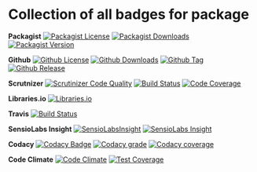 Collection of all badges for package
====================================

**Packagist**
[![Packagist License](https://img.shields.io/packagist/l/doctrine/orm.svg)](https://packagist.org/packages/zibios/wrike-php-sdk)
[![Packagist Downloads](https://img.shields.io/packagist/dt/zibios/wrike-php-sdk.svg)](https://packagist.org/packages/zibios/wrike-php-sdk)
[![Packagist Version](https://img.shields.io/packagist/v/zibios/wrike-php-sdk.svg)](https://packagist.org/packages/zibios/wrike-php-sdk)

**Github** 
[![Github License](https://img.shields.io/github/license/zibios/wrike-php-sdk.svg)](https://github.com/zibios/wrike-php-sdk/blob/master/LICENSE)
[![Github Downloads](https://img.shields.io/github/downloads/zibios/wrike-php-sdk/total.svg)](https://github.com/zibios/wrike-php-sdk)
[![Github Tag](https://img.shields.io/github/tag/zibios/wrike-php-sdk.svg)](https://github.com/zibios/wrike-php-sdk)
[![Github Release](https://img.shields.io/github/release/zibios/wrike-php-sdk.svg)](https://github.com/zibios/wrike-php-sdk)

**Scrutnizer**
[![Scrutinizer Code Quality](https://scrutinizer-ci.com/g/zibios/wrike-php-sdk/badges/quality-score.png?b=master)](https://scrutinizer-ci.com/g/zibios/wrike-php-sdk/?branch=master)
[![Build Status](https://scrutinizer-ci.com/g/zibios/wrike-php-sdk/badges/build.png?b=master)](https://scrutinizer-ci.com/g/zibios/wrike-php-sdk/build-status/master)
[![Code Coverage](https://scrutinizer-ci.com/g/zibios/wrike-php-sdk/badges/coverage.png?b=master)](https://scrutinizer-ci.com/g/zibios/wrike-php-sdk/?branch=master)

**Libraries.io**
[![Libraries.io](https://img.shields.io/librariesio/github/zibios/wrike-php-sdk.svg)](https://libraries.io/packagist/zibios%2Fwrike-php-sdk)

**Travis**
[![Build Status](https://travis-ci.org/zibios/wrike-php-sdk.svg?branch=master)](https://travis-ci.org/zibios/wrike-php-sdk)

**SensioLabs Insight**
[![SensioLabsInsight](https://insight.sensiolabs.com/projects/3dea766e-c7cc-4180-b611-8a3b103f334f/mini.png)](https://insight.sensiolabs.com/projects/3dea766e-c7cc-4180-b611-8a3b103f334f)
[![SensioLabs Insight](https://img.shields.io/sensiolabs/i/3dea766e-c7cc-4180-b611-8a3b103f334f.svg)](https://insight.sensiolabs.com/projects/3dea766e-c7cc-4180-b611-8a3b103f334f)

**Codacy**
[![Codacy Badge](https://api.codacy.com/project/badge/Grade/1fcef9280f3844b6bb1249fe0f21de0f)](https://www.codacy.com/app/zibios/wrike-php-sdk)
[![Codacy grade](https://img.shields.io/codacy/grade/1fcef9280f3844b6bb1249fe0f21de0f.svg)](https://www.codacy.com/app/zibios/wrike-php-sdk)
[![Codacy coverage](https://img.shields.io/codacy/coverage/1fcef9280f3844b6bb1249fe0f21de0f.svg)](https://www.codacy.com/app/zibios/wrike-php-sdk)

**Code Climate**
[![Code Climate](https://codeclimate.com/github/zibios/wrike-php-sdk/badges/gpa.svg)](https://codeclimate.com/github/zibios/wrike-php-sdk)
[![Test Coverage](https://codeclimate.com/github/zibios/wrike-php-sdk/badges/coverage.svg)](https://codeclimate.com/github/zibios/wrike-php-sdk/coverage)
